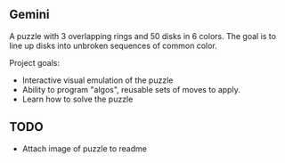 ## Gemini 
A puzzle with 3 overlapping rings and 50 disks in 6 colors. The goal is to line up disks into unbroken sequences of common color.

Project goals:
- Interactive visual emulation of the puzzle
- Ability to program "algos", reusable sets of moves to apply.
- Learn how to solve the puzzle

## TODO
- Attach image of puzzle to readme
